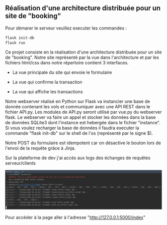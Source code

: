 ## Réalisation d'une architecture distribuée pour un site de "booking"


Pour démarer le serveur veuillez executer les commandes : 
```
flask init-db  
flask run
```

Ce projet consiste en la réalisation d'une architecture distribuée pour un site de "booking".
Notre site représenté par la vue dans l'architecture et par les fichiers html/css dans notre répertoire contient 3 interfaces.

- La vue principale du site qui envoie le formulaire 

- La vue qui confirme la transaction 

- La vue qui affiche les transactions

Notre webserver réalisé en Python sur Flask va instancier une base de donnée contenant les vols et communiquer avec une API REST dans le fichier API.py.
Les modules de API.py seront utilisé par vue.py du webserver flask. Le webserver va faire un appel et stocker les données dans la base de données SQLite3
dont l'instance est hebergée dans le fichier "instance". Si vous voulez recharger la base de données il faudra executer la commande "flask init-db" sur le
shell de l'os (représenté par le signe $).  
  
Notre POST du formulaire est idempotent car on désactive le bouton lors de l'envoi de la requête grâce à Jinja. 

Sur la plateforme de dev j'ai accès aux logs des échanges de requêtes serveur/clients

![alt text](https://github.com/Mrasipila/tp-architecture/blob/IA1-Befa-Airlines/IA1-Befa-Airlines/projet/images/dev.PNG)

Pour accéder à la page aller à l'adresse "http://127.0.0.1:5000/index"
